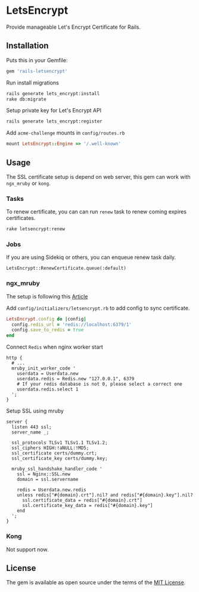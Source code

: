 # LetsEncrypt

Provide manageable Let's Encrypt Certificate for Rails.

## Installation

Puts this in your Gemfile:

```ruby
gem 'rails-letsencrypt'
```

Run install migrations

```bash
rails generate lets_encrypt:install
rake db:migrate
```

Setup private key for Let's Encrypt API

```bash
rails generate lets_encrypt:register
```


Add `acme-challenge` mounts in `config/routes.rb`
```ruby
mount LetsEncrypt::Engine => '/.well-known'
```

## Usage

The SSL certificate setup is depend on web server, this gem can work with `ngx_mruby` or `kong`.

### Tasks

To renew certificate, you can can run `renew` task to renew coming expires certificates.

```bash
rake letsencrypt:renew
```

### Jobs

If you are using Sidekiq or others, you can enqueue renew task daily.

```
LetsEncrypt::RenewCertificate.queue(:default)
```

### ngx_mruby

The setup is following this [Article](http://hb.matsumoto-r.jp/entry/2017/03/23/173236)

Add `config/initializers/letsencrypt.rb` to add config to sync certificate.

```ruby
LetsEncrypt.config do |config|
  config.redis_url = 'redis://localhost:6379/1'
  config.save_to_redis = true
end
```

Connect `Redis` when nginx worker start
```
http {
  # ...
  mruby_init_worker_code '
    userdata = Userdata.new
    userdata.redis = Redis.new "127.0.0.1", 6379
    # If your redis database is not 0, please select a correct one
    userdata.redis.select 1
  ';
}
```

Setup SSL using mruby
```
server {
  listen 443 ssl;
  server_name _;

  ssl_protocols TLSv1 TLSv1.1 TLSv1.2;
  ssl_ciphers HIGH:!aNULL:!MD5;
  ssl_certificate certs/dummy.crt;
  ssl_certificate_key certs/dummy.key;

  mruby_ssl_handshake_handler_code '
    ssl = Nginx::SSL.new
    domain = ssl.servername

    redis = Userdata.new.redis
    unless redis["#{domain}.crt"].nil? and redis["#{domain}.key"].nil?
      ssl.certificate_data = redis["#{domain}.crt"]
      ssl.certificate_key_data = redis["#{domain}.key"]
    end
  ';
}
```

### Kong

Not support now.

## License
The gem is available as open source under the terms of the [MIT License](http://opensource.org/licenses/MIT).
